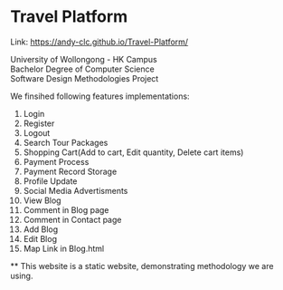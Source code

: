 # Travel Platform
Link: https://andy-clc.github.io/Travel-Platform/  
  
University of Wollongong - HK Campus  
Bachelor Degree of Computer Science  
Software Design Methodologies Project  
  
We finsihed following features implementations:
  
1. Login
2. Register
3. Logout
4. Search Tour Packages
5. Shopping Cart(Add to cart, Edit quantity, Delete cart items)
6. Payment Process
7. Payment Record Storage
8. Profile Update
9. Social Media Advertisments
10. View Blog
11. Comment in Blog page
12. Comment in Contact page
13. Add Blog
14. Edit Blog
15. Map Link in Blog.html
  
** This website is a static website, demonstrating methodology we are using.
